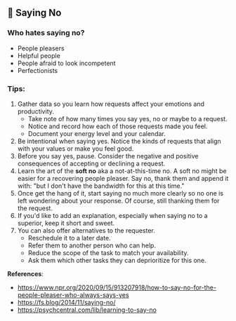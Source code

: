 ## 🙅 Saying No

### Who hates saying no?
* People pleasers
* Helpful people
* People afraid to look incompetent
* Perfectionists

### Tips:
1. Gather data so you learn how requests affect your emotions and productivity.  
   * Take note of how many times you say yes, no or maybe to a request.
   * Notice and record how each of those requests made you feel.
   * Document your energy level and your calendar.
2. Be intentional when saying yes. Notice the kinds of requests that align with your values or make you feel good.
3. Before you say yes, pause. Consider the negative and positive consequences of accepting or declining a request.
4. Learn the art of the **soft no** aka a not-at-this-time no. A soft no might be easier for a recovering people pleaser. Say no, thank them and append it with: "but I don't have the bandwidth for this at this time."
5. Once get the hang of it, start saying no much more clearly so no one is left wondering about your response. Of course, still thanking them for the request.
6. If you'd like to add an explanation, especially when saying no to a superior, keep it short and sweet. 
7. You can also offer alternatives to the requester.  
   * Reschedule it to a later date.
   * Refer them to another person who can help.
   * Reduce the scope of the task to match your availability.
   * Ask them which other tasks they can deprioritize for this one.

**References**:  
- https://www.npr.org/2020/09/15/913207918/how-to-say-no-for-the-people-pleaser-who-always-says-yes  
- https://fs.blog/2014/11/saying-no/
- https://psychcentral.com/lib/learning-to-say-no